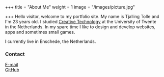 +++
title = "About Me"
weight = 1
image = "/images/picture.jpg"

+++
Hello visitor, welcome to my portfolio site. My name is Tjalling Tolle and I'm 23 years old. I studied [Creative Technology](https://www.utwente.nl/en/education/bachelor/programmes/creative-technology/) at the University of Twente in the Netherlands. In my spare time I like to design and develop websites, apps and sometimes small games.

I currently live in Enschede, the Netherlands.

### Contact

[E-mail](tjallingt@gmail.com)  
[GitHub](https://github.com/tjallingt)
